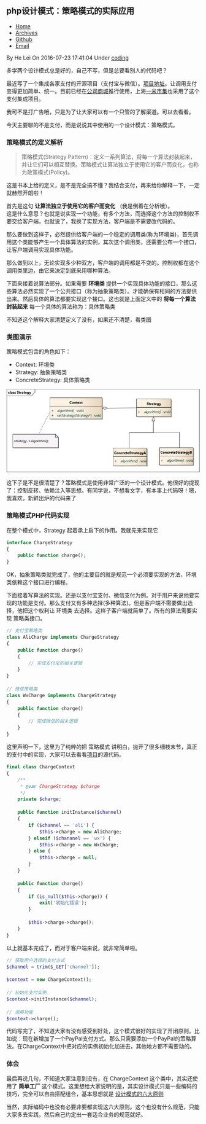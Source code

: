 ## php设计模式：策略模式的实际应用

* [Home][0]
* [Archives][1]
* [Github][2]
* [Email][3]

 By He Lei  On 2016-07-23  17:41:04   Under [coding][4]

多学两个设计模式总是好的，自己不写，但是总要看别人的代码吧？

最近写了一个集成各家支付的开源项目（支付宝与微信）。[项目地址][7]。让调用支付变得更加简单、统一。目前已经在[公司商城][8]推行使用，上海[一米市集][9]也采用了这个支付集成项目。

我可不是打广告哦，只是为了让大家可以有一个只管的了解渠道。可以去看看。

今天主要聊的不是支付，而是说说其中使用的一个设计模式：策略模式。

### 策略模式的定义解析

> 策略模式(Strategy Pattern)：定义一系列算法，将每一个算法封装起来，并让它们可以相互替换。策略模式让算法独立于使用它的客户而变化，也称为政策模式(Policy)。

这是书本上给的定义，是不是完全搞不懂？我结合支付，再来给你解释一下，一定就赫然开朗啦！

首先是这句 **让算法独立于使用它的客户而变化** （我是倒着在分析哦）。  
这是什么意思？也就是说实现一个功能，有多个方法，而选择这个方法的控制权不要交给客户端，也就说了，我换了实现方法，客户端是不需要改代码的。

那么要做到这样子，必然提供给客户端的一个稳定的调用类(称为环境类)，首先调用这个类能够产生一个具体算法的实例，其次这个调用类，还需要公布一个接口，让客户端调用实现具体功能。

那么做到以上，无论实现多少种双方，客户端的调用都是不变的。控制权都在这个调用类里边，由它来决定到底采用哪种算法。

下面来接着说算法部分。如果需要 **环境类** 提供一个实现具体功能的接口，那么这些算法必然实现了一个公共接口（称为抽象策略类）。才能确保有相同的方法提供出来。然后具体的算法都要实现这个接口。这也就是上面定义中的 **将每一个算法封装起来** 每一个具体的算法称为：具体策略类

不知道这个解释大家清楚定义了没有，如果还不清楚，看类图

### 类图演示

策略模式包含的角色如下：

* Context: 环境类
* Strategy: 抽象策略类
* ConcreteStrategy: 具体策略类


![image][10]

这下子是不是很清楚了？策略模式是使用非常广泛的一个设计模式。他很好的提现了：控制反转、依赖注入等思想。有同学说，不想看文字，有本事上代码呀！嗯，我喜欢，新鲜出炉的代码来了

### 策略模式PHP代码实现

在整个模式中，Strategy 起着承上启下的作用。我就先来实现它

```php
interface ChargeStrategy  
{  
    public function charge();  
}
```
OK，抽象策略类就完成了，他的主要目的就是规范一个必须要实现的方法，环境类依赖这个接口进行编程。

下面接着写算法的实现。还是以支付宝支付、微信支付为例。对于用户来说他要实现的功能是支付。那么支付又有多种选择(多种算法)。但是客户端不需要做出选择，他把这个权利让 环境类 去选择。这样子客户端就简单了。所有的算法需要实现 策略类接口。


```php
// 支付宝策略类  
class AliCharge implements ChargeStrategy  
{  
    public function charge()  
    {  
        // 完成支付宝的相关逻辑  
    }  
}  
  
// 微信策略类  
class WxCharge implements ChargeStrategy  
{  
    public function charge()  
    {  
        // 完成微信的相关逻辑  
    }  
}
```
这里声明一下，这里为了纯粹的把 策略模式 讲明白，抛开了很多细枝末节，真正的支付中的实现，大家可以去看看[项目][7]的源代码。


```php
final class ChargeContext  
{  
    /**  
     * @var ChargeStrategy $charge  
     */  
    private $charge;  
  
    public function initInstance($channel)  
    {  
        if ($channel == 'ali') {  
            $this->charge = new AliCharge;  
        } elseif ($chananel == 'wx') {  
            $this->charge = new WxCharge;  
        } else {  
            $this->charge = null;  
        }  
    }  
      
    public function charge()  
    {  
        if (is_null($this->charge)) {  
            exit('初始化错误');  
        }  
      
        $this->charge->charge();  
    }  
}
```
以上就基本完成了，而对于客户端来说，就非常简单啦。


```php
// 获取用户选择的支付方式  
$channel = trim($_GET['channel']);  
  
$context = new ChargeContext();  
  
// 初始化支付实例  
$context->initInstance($channel);  
  
// 调用功能  
$context->charge();
```
代码写完了，不知道大家有没有感受到好处，这个模式很好的实现了开闭原则。比如说：现在新增加了一个PayPal支付方式。那么只需要添加一个PayPal的策略算法。在ChargeContext中把对应的实例初始化加进去，其他地方都不需要动的。

### 体会

最后再说几句，不知道大家注意到没有，在 ChargeContext 这个类中，其实还使用了 **简单工厂** 这个模式。这里想给大家说明的是，其实设计模式只是一些编码的技巧，完全可以自由搭配组合，基本思想就是 [设计模式的六大原则][11]

当然，实际编码中也没有必要非要都实现这六大原则。这个也没有什么规范，只能大家多去实践，然后自己约定出一套适合业务的规范就好。

[0]: https://helei112g.github.io/
[1]: https://helei112g.github.io/archives
[2]: https://github.com/helei112g
[3]: mailto:dayugog@gmail.com
[4]: https://helei112g.github.io/categories/coding/
[7]: https://github.com/helei112g/payment
[8]: http://mall.tiyushe.com/
[9]: http://yimishiji.com/
[10]: ./img/Strategy.jpg
[11]: http://blog.csdn.net/hel12he/article/details/51351763